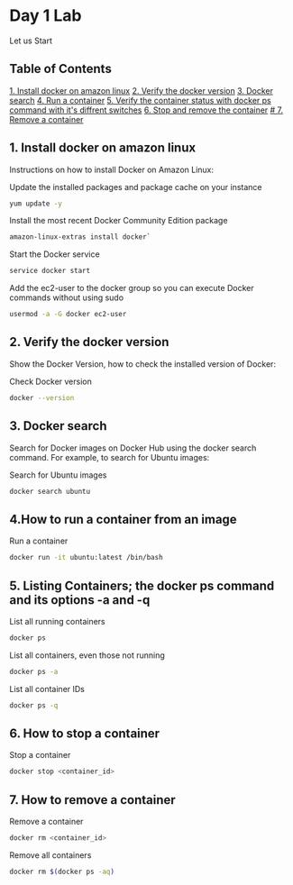 # Day 1 Lab

Let us Start

## Table of Contents
 [1. Install docker on amazon linux](#1-install-docker-on-amazon-linux)
 [2. Verify the docker version](#2-verify-the-docker-version)
 [3. Docker search](#3-docker-search)
 [4. Run a container](#4-how-to-run-a-container-from-an-image)
 [5. Verify the container status with docker ps command with it's diffrent switches](#5-listing-containers-the-docker-ps-command-and-its-options-a-and-q)
 [6. Stop and remove the container](#6-how-to-stop-a-container)
 [# 7. Remove a container](#7-how-to-remove-a-container)

## 1. Install docker on amazon linux

Instructions on how to install Docker on Amazon Linux:

Update the installed packages and package cache on your instance
```bash
yum update -y
```

Install the most recent Docker Community Edition package
```bash
amazon-linux-extras install docker`
```
Start the Docker service
```bash
service docker start
```
Add the ec2-user to the docker group so you can execute Docker commands without using sudo
```bash
usermod -a -G docker ec2-user
```

## 2. Verify the docker version

Show the Docker Version, how to check the installed version of Docker:

Check Docker version
```bash
docker --version
```
## 3. Docker search

Search for Docker images on Docker Hub using the docker search command. For example, to search for Ubuntu images:

Search for Ubuntu images
```bash
docker search ubuntu
```

## 4.How to run a container from an image

Run a container
```bash
docker run -it ubuntu:latest /bin/bash
```
## 5. Listing Containers; the docker ps command and its options -a and -q

List all running containers
```bash
docker ps
```
List all containers, even those not running
```bash
docker ps -a
```
List all container IDs
```bash
docker ps -q
```
## 6. How to stop a container

Stop a container
```bash
docker stop <container_id>
```
## 7. How to remove a container

Remove a container
```bash
docker rm <container_id>
```
Remove all containers
```bash
docker rm $(docker ps -aq)
```
